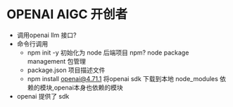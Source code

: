 # OPENAI AIGC 开创者

- 调用openai llm 接口?
- 命令行调用
  - npm init -y 初始化为 node 后端项目
    npm? node package management 包管理
  - package.json 项目描述文件
  - npm install openai@4.71.1
    将openai sdk 下载到本地 node_modules
    依赖的模块,openai本身也依赖的模块
- openai 提供了 sdk